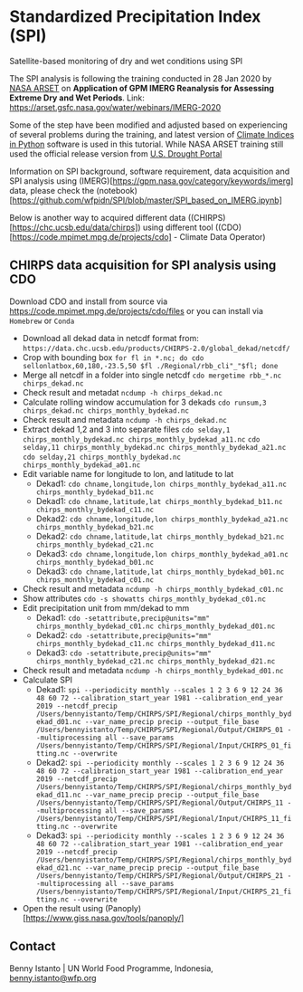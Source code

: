 # Standardized Precipitation Index (SPI)
Satellite-based monitoring of dry and wet conditions using SPI

The SPI analysis is following the training conducted in 28 Jan 2020 by [NASA ARSET](https://arset.gsfc.nasa.gov) on **Application of GPM IMERG Reanalysis for Assessing Extreme Dry and Wet Periods**. Link: https://arset.gsfc.nasa.gov/water/webinars/IMERG-2020

Some of the step have been modified and adjusted based on experiencing of several problems during the training, and latest version of [Climate Indices in Python](https://github.com/monocongo/climate_indices) software is used in this tutorial. While NASA ARSET training still used the official release version from [U.S. Drought Portal](https://www.drought.gov/drought/python-climate-indices)

Information on SPI background, software requirement, data acquisition and SPI analysis using (IMERG)[https://gpm.nasa.gov/category/keywords/imerg] data, please check the (notebook)[https://github.com/wfpidn/SPI/blob/master/SPI_based_on_IMERG.ipynb]

Below is another way to acquired different data ((CHIRPS)[https://chc.ucsb.edu/data/chirps]) using different tool ((CDO)[https://code.mpimet.mpg.de/projects/cdo] - Climate Data Operator)
## CHIRPS data acquisition for SPI analysis using CDO
Download CDO and install from source via https://code.mpimet.mpg.de/projects/cdo/files or you can install via ```Homebrew``` or ```Conda```
- Download all dekad data in netcdf format from:
  ```https://data.chc.ucsb.edu/products/CHIRPS-2.0/global_dekad/netcdf/```
- Crop with bounding box
  ```for fl in *.nc; do cdo sellonlatbox,60,180,-23.5,50 $fl ./Regional/rbb_cli"_"$fl; done```
- Merge all netcdf in a folder into single netcdf
  ```cdo mergetime rbb_*.nc chirps_dekad.nc```
- Check result and metadat
  ```ncdump -h chirps_dekad.nc```
- Calculate rolling window accumulation for 3 dekads
  ```cdo runsum,3 chirps_dekad.nc chirps_monthly_bydekad.nc```
- Check result and metadata
  ```ncdump -h chirps_dekad.nc```
- Extract dekad 1,2 and 3 into separate files
  ```cdo selday,1 chirps_monthly_bydekad.nc chirps_monthly_bydekad_a11.nc```
  ```cdo selday,11 chirps_monthly_bydekad.nc chirps_monthly_bydekad_a21.nc```
  ```cdo selday,21 chirps_monthly_bydekad.nc chirps_monthly_bydekad_a01.nc```
- Edit variable name for longitude to lon, and latitude to lat
  - Dekad1: ```cdo chname,longitude,lon chirps_monthly_bydekad_a11.nc chirps_monthly_bydekad_b11.nc```
  - Dekad1: ```cdo chname,latitude,lat chirps_monthly_bydekad_b11.nc chirps_monthly_bydekad_c11.nc```
  - Dekad2: ```cdo chname,longitude,lon chirps_monthly_bydekad_a21.nc chirps_monthly_bydekad_b21.nc```
  - Dekad2: ```cdo chname,latitude,lat chirps_monthly_bydekad_b21.nc chirps_monthly_bydekad_c21.nc```
  - Dekad3: ```cdo chname,longitude,lon chirps_monthly_bydekad_a01.nc chirps_monthly_bydekad_b01.nc```
  - Dekad3: ```cdo chname,latitude,lat chirps_monthly_bydekad_b01.nc chirps_monthly_bydekad_c01.nc```
- Check result and metadata
```ncdump -h chirps_monthly_bydekad_c01.nc```
- Show attributes
```cdo -s showatts chirps_monthly_bydekad_c01.nc```
- Edit precipitation unit from mm/dekad to mm
  - Dekad1: ```cdo -setattribute,precip@units="mm" chirps_monthly_bydekad_c01.nc chirps_monthly_bydekad_d01.nc```
  - Dekad2: ```cdo -setattribute,precip@units="mm" chirps_monthly_bydekad_c11.nc chirps_monthly_bydekad_d11.nc```
  - Dekad3: ```cdo -setattribute,precip@units="mm" chirps_monthly_bydekad_c21.nc chirps_monthly_bydekad_d21.nc```
- Check result and metadata
  ```ncdump -h chirps_monthly_bydekad_d01.nc```
- Calculate SPI
  - Dekad1: ```spi --periodicity monthly --scales 1 2 3 6 9 12 24 36 48 60 72 --calibration_start_year 1981 --calibration_end_year 2019 --netcdf_precip /Users/bennyistanto/Temp/CHIRPS/SPI/Regional/chirps_monthly_bydekad_d01.nc --var_name_precip precip --output_file_base /Users/bennyistanto/Temp/CHIRPS/SPI/Regional/Output/CHIRPS_01 --multiprocessing all --save_params /Users/bennyistanto/Temp/CHIRPS/SPI/Regional/Input/CHIRPS_01_fitting.nc --overwrite```
  - Dekad2: ```spi --periodicity monthly --scales 1 2 3 6 9 12 24 36 48 60 72 --calibration_start_year 1981 --calibration_end_year 2019 --netcdf_precip /Users/bennyistanto/Temp/CHIRPS/SPI/Regional/chirps_monthly_bydekad_d11.nc --var_name_precip precip --output_file_base /Users/bennyistanto/Temp/CHIRPS/SPI/Regional/Output/CHIRPS_11 --multiprocessing all --save_params /Users/bennyistanto/Temp/CHIRPS/SPI/Regional/Input/CHIRPS_11_fitting.nc --overwrite```
  - Dekad3: ```spi --periodicity monthly --scales 1 2 3 6 9 12 24 36 48 60 72 --calibration_start_year 1981 --calibration_end_year 2019 --netcdf_precip /Users/bennyistanto/Temp/CHIRPS/SPI/Regional/chirps_monthly_bydekad_d21.nc --var_name_precip precip --output_file_base /Users/bennyistanto/Temp/CHIRPS/SPI/Regional/Output/CHIRPS_21 --multiprocessing all --save_params /Users/bennyistanto/Temp/CHIRPS/SPI/Regional/Input/CHIRPS_21_fitting.nc --overwrite```
- Open the result using (Panoply)[https://www.giss.nasa.gov/tools/panoply/]

## Contact
Benny Istanto | UN World Food Programme, Indonesia, benny.istanto@wfp.org
